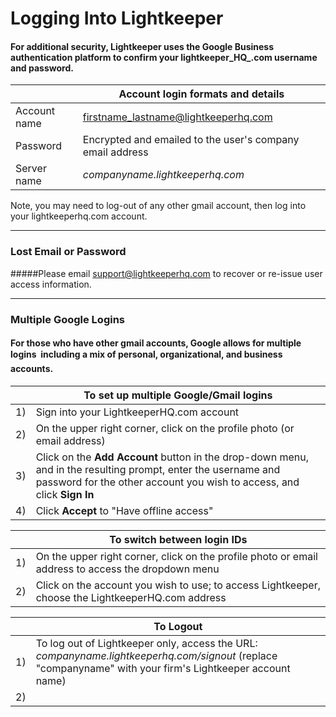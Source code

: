 # Logging Into Lightkeeper

#### For additional security, Lightkeeper uses the Google Business authentication platform to confirm your **lightkeeper_HQ_.com** username and password.
||**Account login formats and details**|
|:----|----|
|Account name |firstname_lastname@lightkeeperhq.com|
|Password|Encrypted and emailed to the user's company email address|
|Server name| _companyname.lightkeeperhq.com_

Note, you may need to log-out of any other gmail account, then log into your lightkeeperhq.com account.


---


### Lost Email or Password
#####Please email [support@lightkeeperhq.com](mailto:support@lightkeeperhq.com) to recover or re-issue user access information.


---


### Multiple Google Logins
#### For those who have other gmail accounts, Google allows for multiple logins &#151; including a mix of personal, organizational, and business accounts.

||**To set up multiple Google/Gmail logins**|
|:----|----|
|1)|Sign into your LightkeeperHQ.com account|
|2)|On the upper right corner, click on the profile photo (or email address)|
|3)|Click on the **Add Account** button in the drop-down menu, and in the resulting prompt, enter the username and password for the other account you wish to access, and click **Sign In**|
|4)|Click **Accept** to "Have offline access"|

||**To switch between login IDs**|
|:----|----|
|1)|On the upper right corner, click on the profile photo or email address to access the dropdown menu|
|2)|Click on the account you wish to use; to access Lightkeeper, choose the LightkeeperHQ.com address|

||**To Logout**|
|:----|----|
|1)|To log out of Lightkeeper only, access the URL: _companyname.lightkeeperhq.com/signout_ (replace "companyname" with your firm's Lightkeeper account name)|
|2)|
